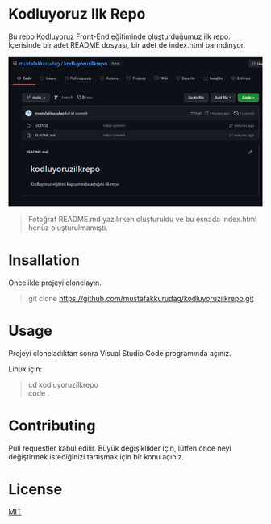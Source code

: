 # Kodluyoruz Ilk Repo

Bu repo [Kodluyoruz](http://www.kodluyoruz.org) Front-End eğitiminde oluşturduğumuz ilk repo. İçerisinde bir adet README dosyası, bir adet de index.html barındırıyor.<br>

![image](kodluyoruzilkrepo_image.png)
> Fotoğraf README.md yazılırken oluşturuldu ve bu esnada index.html henüz oluşturulmamıştı.

# Insallation

Öncelikle projeyi clonelayın. 
> git clone https://github.com/mustafakkurudag/kodluyoruzilkrepo.git

# Usage

Projeyi cloneladıktan sonra Visual Studio Code programında açınız.

Linux için:

> cd kodluyoruzilkrepo <br/> code .

# Contributing

Pull requestler kabul edilir. Büyük değişiklikler için, lütfen önce neyi değiştirmek istediğinizi tartışmak için bir konu açınız.

# License 
[MIT](https://github.com/pagarme/opensource/blob/master/templates/LICENSE.md)
